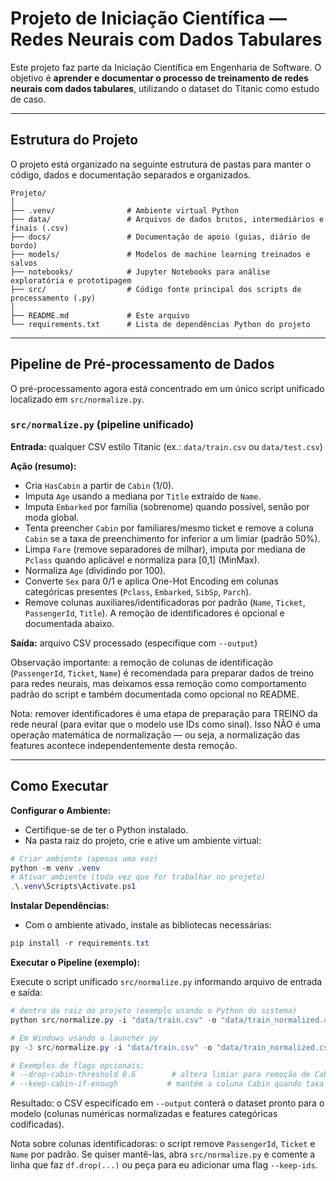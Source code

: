 # Projeto de Iniciação Científica — Redes Neurais com Dados Tabulares

Este projeto faz parte da Iniciação Científica em Engenharia de Software. O objetivo é **aprender e documentar o processo de treinamento de redes neurais com dados tabulares**, utilizando o dataset do Titanic como estudo de caso.

---

## Estrutura do Projeto

O projeto está organizado na seguinte estrutura de pastas para manter o código, dados e documentação separados e organizados.

```
Projeto/
│
├── .venv/                # Ambiente virtual Python
├── data/                 # Arquivos de dados brutos, intermediários e finais (.csv)
├── docs/                 # Documentação de apoio (guias, diário de bordo)
├── models/               # Modelos de machine learning treinados e salvos
├── notebooks/            # Jupyter Notebooks para análise exploratória e prototipagem
├── src/                  # Código fonte principal dos scripts de processamento (.py)
│
├── README.md             # Este arquivo
└── requirements.txt      # Lista de dependências Python do projeto
```

---

## Pipeline de Pré-processamento de Dados

O pré-processamento agora está concentrado em um único script unificado localizado em `src/normalize.py`.

### `src/normalize.py` (pipeline unificado)

**Entrada:** qualquer CSV estilo Titanic (ex.: `data/train.csv` ou `data/test.csv`)

**Ação (resumo):**

- Cria `HasCabin` a partir de `Cabin` (1/0).
- Imputa `Age` usando a mediana por `Title` extraído de `Name`.
- Imputa `Embarked` por família (sobrenome) quando possível, senão por moda global.
- Tenta preencher `Cabin` por familiares/mesmo ticket e remove a coluna `Cabin` se a taxa de preenchimento for inferior a um limiar (padrão 50%).
- Limpa `Fare` (remove separadores de milhar), imputa por mediana de `Pclass` quando aplicável e normaliza para [0,1] (MinMax).
- Normaliza `Age` (dividindo por 100).
- Converte `Sex` para 0/1 e aplica One-Hot Encoding em colunas categóricas presentes (`Pclass`, `Embarked`, `SibSp`, `Parch`).
- Remove colunas auxiliares/identificadoras por padrão (`Name`, `Ticket`, `PassengerId`, `Title`). A remoção de identificadores é opcional e documentada abaixo.

**Saída:** arquivo CSV processado (especifique com `--output`)

Observação importante: a remoção de colunas de identificação (`PassengerId`, `Ticket`, `Name`) é recomendada para preparar dados de treino para redes neurais, mas deixamos essa remoção como comportamento padrão do script e também documentada como opcional no README.

Nota: remover identificadores é uma etapa de preparação para TREINO da rede neural (para evitar que o modelo use IDs como sinal). Isso NÃO é uma operação matemática de normalização — ou seja, a normalização das features acontece independentemente desta remoção.

---

## Como Executar

**Configurar o Ambiente:**

- Certifique-se de ter o Python instalado.
- Na pasta raiz do projeto, crie e ative um ambiente virtual:

```powershell
# Criar ambiente (apenas uma vez)
python -m venv .venv
# Ativar ambiente (toda vez que for trabalhar no projeto)
.\.venv\Scripts\Activate.ps1
```

**Instalar Dependências:**

- Com o ambiente ativado, instale as bibliotecas necessárias:

```powershell
pip install -r requirements.txt
```

**Executar o Pipeline (exemplo):**

Execute o script unificado `src/normalize.py` informando arquivo de entrada e saída:

```powershell
# dentro da raiz do projeto (exemplo usando o Python do sistema)
python src/normalize.py -i "data/train.csv" -o "data/train_normalized.csv"

# Em Windows usando o launcher py
py -3 src/normalize.py -i "data/train.csv" -o "data/train_normalized.csv"

# Exemplos de flags opcionais:
# --drop-cabin-threshold 0.6        # altera limiar para remoção de Cabin
# --keep-cabin-if-enough           # mantém a coluna Cabin quando taxa >= threshold
```

Resultado: o CSV especificado em `--output` conterá o dataset pronto para o modelo (colunas numéricas normalizadas e features categóricas codificadas).

Nota sobre colunas identificadoras: o script remove `PassengerId`, `Ticket` e `Name` por padrão. Se quiser mantê-las, abra `src/normalize.py` e comente a linha que faz `df.drop(...)` ou peça para eu adicionar uma flag `--keep-ids`.
